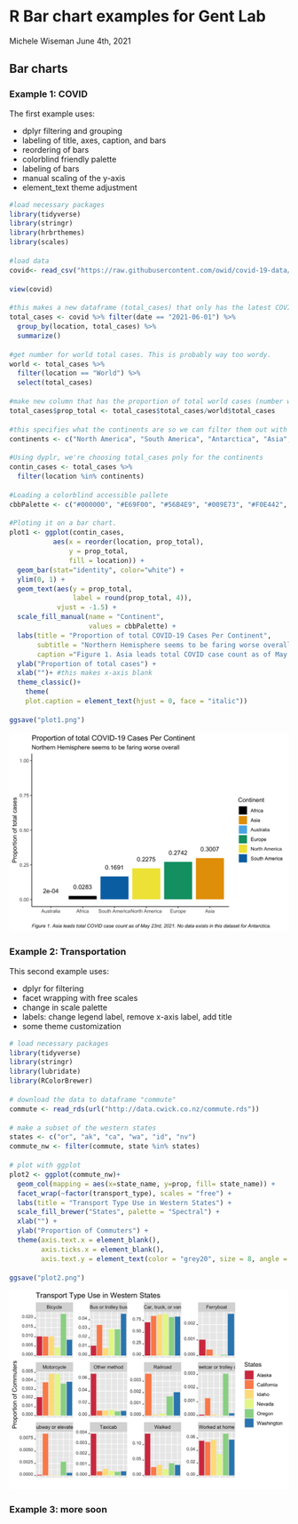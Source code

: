 R Bar chart examples for Gent Lab
================
Michele Wiseman
June 4th, 2021

## Bar charts

### Example 1: COVID

The first example uses:

-   dplyr filtering and grouping
-   labeling of title, axes, caption, and bars
-   reordering of bars
-   colorblind friendly palette
-   labeling of bars
-   manual scaling of the y-axis
-   element\_text theme adjustment

``` r
#load necessary packages
library(tidyverse)
library(stringr)
library(hrbrthemes)
library(scales)

#load data
covid<- read_csv("https://raw.githubusercontent.com/owid/covid-19-data/master/public/data/owid-covid-data.csv", na = ".")  

view(covid)

#this makes a new dataframe (total_cases) that only has the latest COVID cases count and location data
total_cases <- covid %>% filter(date == "2021-06-01") %>% 
  group_by(location, total_cases) %>% 
  summarize()

#get number for world total cases. This is probably way too wordy. 
world <- total_cases %>%
  filter(location == "World") %>%
  select(total_cases)

#make new column that has the proportion of total world cases (number was total on that day)
total_cases$prop_total <- total_cases$total_cases/world$total_cases

#this specifies what the continents are so we can filter them out with dplyr
continents <- c("North America", "South America", "Antarctica", "Asia", "Europe", "Africa", "Australia")

#Using dyplr, we're choosing total_cases pnly for the continents
contin_cases <- total_cases %>%
  filter(location %in% continents)

#Loading a colorblind accessible pallete
cbbPalette <- c("#000000", "#E69F00", "#56B4E9", "#009E73", "#F0E442", "#0072B2", "#D55E00", "#CC79A7")

#Ploting it on a bar chart. 
plot1 <- ggplot(contin_cases, 
           aes(x = reorder(location, prop_total),
               y = prop_total,
               fill = location)) +
  geom_bar(stat="identity", color="white") +
  ylim(0, 1) +
  geom_text(aes(y = prop_total,
                label = round(prop_total, 4)),
            vjust = -1.5) +
  scale_fill_manual(name = "Continent", 
                    values = cbbPalette) +
  labs(title = "Proportion of total COVID-19 Cases Per Continent", 
       subtitle = "Northern Hemisphere seems to be faring worse overall", 
       caption ="Figure 1. Asia leads total COVID case count as of May 23rd, 2021. No data exists in this dataset for Antarctica.") +
  ylab("Proportion of total cases") +
  xlab("")+ #this makes x-axis blank
  theme_classic()+
    theme(
    plot.caption = element_text(hjust = 0, face = "italic"))

ggsave("plot1.png")
```

![](https://raw.githubusercontent.com/mswiseman/R-examples/main/_plots/plot1.png)

### Example 2: Transportation

This second example uses:

-   dplyr for filtering
-   facet wrapping with free scales
-   change in scale palette
-   labels: change legend label, remove x-axis label, add title
-   some theme customization

``` r
# load necessary packages
library(tidyverse)
library(stringr)
library(lubridate)
library(RColorBrewer)

# download the data to dataframe "commute"
commute <- read_rds(url("http://data.cwick.co.nz/commute.rds"))

# make a subset of the western states
states <- c("or", "ak", "ca", "wa", "id", "nv")
commute_nw <- filter(commute, state %in% states)

# plot with ggplot
plot2 <- ggplot(commute_nw)+
  geom_col(mapping = aes(x=state_name, y=prop, fill= state_name)) +
  facet_wrap(~factor(transport_type), scales = "free") +
  labs(title = "Transport Type Use in Western States") +
  scale_fill_brewer("States", palette = "Spectral") +
  xlab("") +
  ylab("Proportion of Commuters") +
  theme(axis.text.x = element_blank(),
        axis.ticks.x = element_blank(),
        axis.text.y = element_text(color = "grey20", size = 8, angle = 0, hjust = 1, vjust = 0, face = "plain"))

ggsave("plot2.png")
```

![](https://raw.githubusercontent.com/mswiseman/R-examples/main/_plots/plot2.png)

### Example 3: more soon
